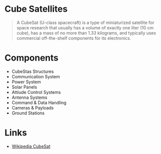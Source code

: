 Cube Satellites
==

> A CubeSat (U-class spacecraft) is a type of miniaturized satellite for space research that usually has a volume of exactly one liter (10 cm cube), has a mass of no more than 1.33 kilograms, and typically uses commercial off-the-shelf components for its electronics.

# Components

- CubeStas Structures
- Communication System
- Power System
- Solar Panels
- Attiude Control Systems
- Antenna Systems
- Command & Data Handling
- Cameras & Payloads
- Ground Stations 

# Links

- [Wikipedia CubeSat](https://en.wikipedia.org/wiki/CubeSat)

